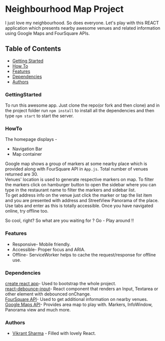 # Neighbourhood Map Project

I just love my neighbourhood. So does everyone. Let's play with this REACT application which presents nearby awesome venues and related information using Google Maps and FourSquare APIs.

## Table of Contents

* [Getting Started](#gettingstarted)
* [How To](#howto)
* [Features](#features)
* [Dependencies](#dependencies)
* [Authors](#authors)

### GettingStarted

To run this awesome app. Just clone the repo(or fork and then clone) and in the project folder run `npm install` to install all the dependencies and then type `npm start` to start the server.

### HowTo

The homepage displays -
* Navigation Bar
* Map container

Google map shows a group of markers at some nearby place which is provided along with FourSquare API in `App.js`. Total number of venues returned are 30.<br>
Venues' location is used to generate respective markers on map. To filter the markers click on hamburger button to open the sidebar where you can type in the restaurant name to filter the markers and sidebar list.<br>
To get address info on the venue just click the marker or tap the list item and you are presented with address and StreetView Panorama of the place.<br>
Use tabs and enter as this is totally accessible. Once you have navigated online, try offline too.

So cool, right? So what are you waiting for ? Go - Play around !!

### Features

* Responsive- Mobile friendly.
* Accessible- Proper focus and ARIA.
* Offline- ServiceWorker helps to cache the request/response for offline use.

### Dependencies

[create react app](https://github.com/facebook/create-react-app)- Used to bootstrap the whole project.<br>
[react-debounce-input](https://www.npmjs.com/package/react-debounce-input)- React component that renders an Input, Textarea or other element with debounced onChange.<br>
[FourSquare API](https://developer.foursquare.com/docs)- Used to get additional information on nearby venues.<br>
[Google Maps API](https://developers.google.com/maps/documentation/javascript/tutorial)- Provides area map to play with. Markers, InfoWindow, Panorama view and much more.

### Authors

* [Vikrant Sharma](https://github.com/vikkrantxx7) - Filled with lovely React.
